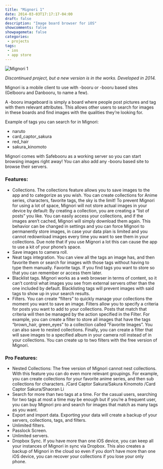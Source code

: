 ```yaml
---
title: "Mignori 1"
date: 2014-03-03T17:17:17-04:00
draft: false
description: "Image board browser for iOS"
showcomments: false
showpagemeta: false
categories:
 - projects
tags:
 - ios
 - app store
---
```


![Mignori 1](/img/mignori1.png)

*Discontinued project, but a new version is in the works. Developed in 2014.*

Mignori is a mobile client to use with -booru or -booru based sites (Gelbooru and Danbooru, to name a few).

A -booru imageboard is simply a board where people post pictures and tag with them relevant attributes. This allows other users to search for images in these boards and find images with the qualities they’re looking for.

Example of tags you can search for in Mignori:

* naruto
* card_captor_sakura
* red_hair
* sakura_kinomoto

Mignori comes with Safebooru as a working server so you can start browsing images right away! You can also add any -booru based site to browse their servers.

### Features:

* Collections. The collections feature allows you to save images to the app and to categorize as you wish. You can create collections for Anime series, characters, favorite tags, the sky is the limit!
To prevent Mignori for using a lot of space, Mignori will not store actual images in your device by default: By creating a collection, you are creating a “list of posts” you like. You can easily access your collections, and if the images aren’t cached, Mignori will simply download them again. This behavior can be changed in settings and you can force Mignori to permanently store images, in case your data plan is limited and you cannot redownload images every time you want to see them in your collections. Due note that if you use Mignori a lot this can cause the app to use a kit of your phone’s space.
* Save images to camera roll.
* Neat tags integration. You can view all the tags an image has, and then favorite them or search for images with those tags without having to type them manually.
Favorite tags. If you find tags you want to store so that you can remember or access them later.
* Blacklist tags. Mignori works as a web browser in terms of content, so it can’t control what images you see from external servers other than the one included by default. Blacklisting tags will prevent images with said tags to show up in your search results.
*  Filters. You can create “filters” to quickly manage your collections the moment you want to save an image. Filters allow you to specify a criteria for posts you want to add to your collections. Posts that match that criteria will then be managed by the action specified in the Filter.
For example, you can create a filter to store all images that have the tags “brown_hair, green_eyes” to a collection called “Favorite Images”. You can also save to nested collections.
Finally, you can create a filter that will save images to a specified album in your camera roll instead of in your collections. You can create up to two filters with the free version of Mignori.

### Pro Features:

* Nested Collections: The free version of Mignori cannot nest collections. With this feature you can do even more relevant groupings.
For example, you can create collections for your favorite anime series, and then sub collections for characters.
/Card Captor Sakura/Sakura Kinomoto
/Card Captor Sakura/Shaoran Li
* Search for more than two tags at a time. For the casual users, searching for two tags at most a time may be enough but if you’re a frequent user, you can buy Mignori pro and search for images that match as many tags as you want.
* Export and import data. Exporting your data will create a backup of your servers, collections, tags, and filters.
* Unlimited filters.
* Passlock Screen.
* Unlimited servers.
* Dropbox Sync. If you have more than one iOS device, you can keep all your instances of Mignori in sync via Dropbox. This also creates a backup of Mignori in the cloud so even if you don’t have more than one iOS device, you can recover your collections if you lose your only phone.